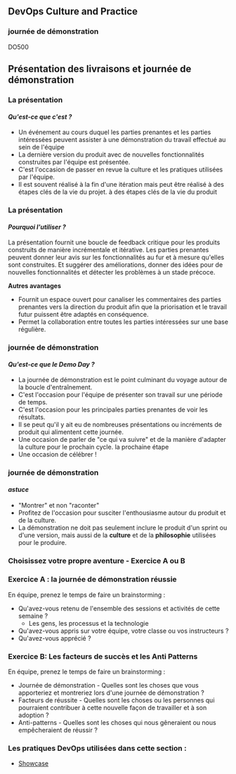 <!-- .slide: data-background-image="images/RH_NewBrand_Background.png" -->
## DevOps Culture and Practice <!-- {_class="course-title"} -->
### journée de démonstration <!-- {_class="title-color"} -->
DO500 <!-- {_class="title-color"} -->



## Présentation des livraisons et journée de démonstration



### La présentation
#### _Qu'est-ce que c'est ?_
* Un événement au cours duquel les parties prenantes et les parties intéressées peuvent assister à une démonstration du travail effectué au sein de l'équipe
* La dernière version du produit avec de nouvelles fonctionnalités construites par l'équipe est présentée.
* C'est l'occasion de passer en revue la culture et les pratiques utilisées par l'équipe.
* Il est souvent réalisé à la fin d'une itération mais peut être réalisé à des étapes clés de la vie du projet.
à des étapes clés de la vie du produit




### La présentation
#### _Pourquoi l'utiliser ?_
La présentation fournit une boucle de feedback critique pour les produits construits de manière incrémentale et itérative.
Les parties prenantes peuvent donner leur avis sur les fonctionnalités au fur et à mesure qu'elles sont construites. Et suggérer des améliorations, donner des idées pour de nouvelles fonctionnalités et détecter les problèmes à un stade précoce.

**Autres avantages**
* Fournit un espace ouvert pour canaliser les commentaires des parties prenantes vers la direction du produit afin que la priorisation et le travail futur puissent être adaptés en conséquence.
* Permet la collaboration entre toutes les parties intéressées sur une base régulière.



### journée de démonstration
#### _Qu'est-ce que le Demo Day ?_
* La journée de démonstration est le point culminant du voyage autour de la boucle d'entraînement.
* C'est l'occasion pour l'équipe de présenter son travail sur une période de temps.
* C'est l'occasion pour les principales parties prenantes de voir les résultats.
* Il se peut qu'il y ait eu de nombreuses présentations ou incréments de produit qui alimentent cette journée.
* Une occasion de parler de "ce qui va suivre" et de la manière d'adapter la culture pour le prochain cycle.
la prochaine étape
* Une occasion de célébrer !


### journée de démonstration
#### _astuce_
* "Montrer" et non "raconter"
* Profitez de l'occasion pour susciter l'enthousiasme autour du produit et de la culture.
* La démonstration ne doit pas seulement inclure le produit d'un sprint ou d'une version, mais aussi de la **culture** et de la **philosophie** utilisées pour le produire.



### Choisissez votre propre aventure - Exercice A ou B



### Exercice A : la journée de démonstration réussie
En équipe, prenez le temps de faire un brainstorming :
* Qu'avez-vous retenu de l'ensemble des sessions et activités de cette semaine ?
  * Les gens, les processus et la technologie
* Qu'avez-vous appris sur votre équipe, votre classe ou vos instructeurs ?
* Qu'avez-vous apprécié ?



### Exercice B: Les facteurs de succès et les Anti Patterns
En équipe, prenez le temps de faire un brainstorming :
* Journée de démonstration - Quelles sont les choses que vous apporteriez et montreriez lors d'une journée de démonstration ?
* Facteurs de réussite - Quelles sont les choses ou les personnes qui pourraient contribuer à cette nouvelle façon de travailler et à son adoption ?
* Anti-patterns - Quelles sont les choses qui nous gêneraient ou nous empêcheraient de réussir ? 



<!-- .slide: data-background-image="images/chef-background.png", class="white-style" -->
###  Les pratiques DevOps utilisées dans cette section :
- [Showcase](https://openpracticelibrary.com/practice/showcase/)
